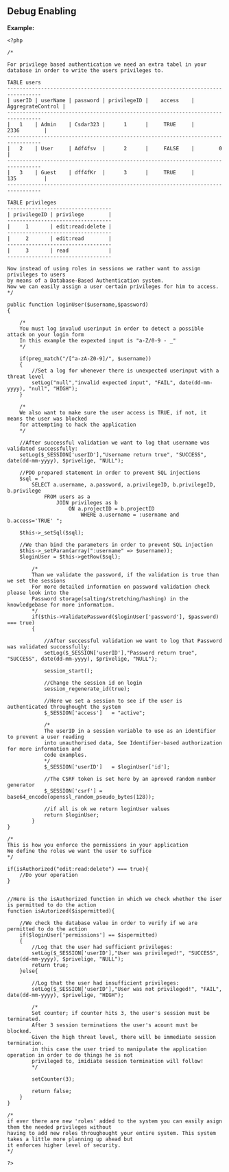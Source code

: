 
Debug Enabling
-------

**Example:**

    <?php

    /*

    For privilege based authentication we need an extra tabel in your database in order to write the users privileges to.

    TABLE users
    ---------------------------------------------------------------------------------    
    | userID | userName | password | privilegeID |    access	| AggregrateControl	|
    ---------------------------------------------------------------------------------   
    |   1	 | Admin	| Csdar323 |	  1		 | 	   TRUE		|		2336		|
    ---------------------------------------------------------------------------------   	
    |	2	 | User		| Adf4fsv  |	  2		 |	   FALSE	|		 0			|
    ---------------------------------------------------------------------------------   
    |	3	 | Guest	| dff4fKr  |	  3		 |	   TRUE		|		135			|
    ---------------------------------------------------------------------------------   

    TABLE privileges
    ----------------------------------   
    | privilegeID | privilege 		 | 
    ----------------------------------
    |     1	 	  | edit:read:delete |
    ----------------------------------
    |	  2	 	  | edit:read		 |
    ----------------------------------
    |	  3	 	  | read			 |
    ----------------------------------

    Now instead of using roles in sessions we rather want to assign privileges to users 
    by means of a Database-Based Authentication system. 
    Now we can easily assign a user certain privileges for him to access.
    */

    public function loginUser($username,$password)
    {

        /* 
        You must log invalud userinput in order to detect a possible attack on your login form
        In this example the expexted input is "a-Z/0-9 - _"
        */ 

        if(preg_match("/[^a-zA-Z0-9]/", $username))
        {       
            //Set a log for whenever there is unexpected userinput with a threat level 
            setLog("null","invalid expected input", "FAIL", date(dd-mm-yyyy), "null", "HIGH"); 
        } 

        /*
        We also want to make sure the user access is TRUE, if not, it means the user was blocked
        for attempting to hack the application
        */

	    //After successful validation we want to log that username was validated successfully:
		setLog($_SESSION['userID'],"Username return true", "SUCCESS", date(dd-mm-yyyy), $privelige, "NULL");

        //PDO prepared statement in order to prevent SQL injections
        $sql = "
            SELECT a.username, a.password, a.privilegeID, b.privilegeID, b.privilege   
                FROM users as a
                    JOIN privileges as b
                        ON a.projectID = b.projectID
                            WHERE a.username = :username and b.access='TRUE' ";

        $this->_setSql($sql);

        //We than bind the parameters in order to prevent SQL injection		
        $this->_setParam(array(":username" => $username));
        $loginUser = $this->getRow($sql);
    
    		/*
            Than we validate the password, if the validation is true than we set the sessions
            For more detailed information on password validation check please look into the
            Password storage(salting/stretching/hashing) in the knowledgebase for more information.
            */
            if($this->ValidatePassword($loginUser['password'], $password) === true)
            {
				
				//After successful validation we want to log that Password was validated successfully:
				setLog($_SESSION['userID'],"Password return true", "SUCCESS", date(dd-mm-yyyy), $privelige, "NULL");
                
                session_start();

                //Change the session id on login
			    session_regenerate_id(true);

                //Here we set a session to see if the user is authenticated throughought the system
                $_SESSION['access']   = "active";

                /*
                The userID in a session variable to use as an identifier to prevent a user reading
                into unauthorised data, See Identifier-based authorization for more information and
                code examples.
                */
                $_SESSION['userID']   = $loginUser['id'];

                //The CSRF token is set here by an aproved random number generator
                $_SESSION['csrf'] = base64_encode(openssl_random_pseudo_bytes(128));

                //if all is ok we return loginUser values
                return $loginUser;
            }
    }

    /*
    This is how you enforce the permissions in your application
    We define the roles we want the user to suffice
    */
    
    if(isAuthorized("edit:read:delete") === true){
        //Do your operation
    }


    //Here is the isAuthorized function in which we check whether the iser is permitted to do the action
    function isAutorized($ispermitted){

        //We check the database value in order to verify if we are permitted to do the action
        if($loginUser['permissions'] == $ispermitted)
        {	
       	 	//Log that the user had sufficient privileges:
			setLog($_SESSION['userID'],"User was privileged!", "SUCCESS", date(dd-mm-yyyy), $privelige, "NULL");
            return true;
        }else{
            
            //Log that the user had insufficient privileges:
			setLog($_SESSION['userID'],"User was not privileged!", "FAIL", date(dd-mm-yyyy), $privelige, "HIGH");
			
			/*
			Set counter; if counter hits 3, the user's session must be terminated.
			After 3 session terminations the user's acount must be blocked.
			Given the high threat level, there will be immediate session termination.
			in this case the user tried to manipulate the application operation in order to do things he is not
			privileged to, imidiate session termination will follow!
			*/
			
			setCounter(3);
			
            return false;
        }
    }

    /*
    if ever there are new 'roles' added to the system you can easily asign them the needed privileges without 
    having to add new roles throughought your entire system. This system takes a little more planning up ahead but 
    it enforces higher level of security.
    */

    ?>